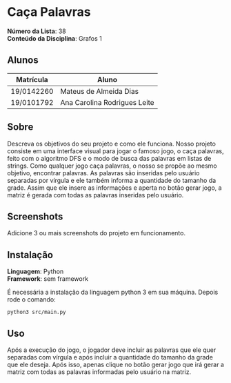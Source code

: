 # Caça Palavras

**Número da Lista**: 38<br>
**Conteúdo da Disciplina**: Grafos 1<br>

## Alunos
|Matrícula | Aluno |
| -- | -- |
| 19/0142260  |  Mateus de Almeida Dias |
| 19/0101792  |  Ana Carolina Rodrigues Leite |

## Sobre 
Descreva os objetivos do seu projeto e como ele funciona. 
Nosso projeto consiste em uma interface visual para jogar o famoso jogo, o caça palavras, feito com o algoritmo DFS e o modo de busca das palavras em listas de strings. Como qualquer jogo caça palavras, o nosso se propõe ao mesmo objetivo, encontrar palavras. As palavras são inseridas pelo usuário separadas por vírgula e ele também informa a quantidade do tamanho da grade. Assim que ele insere as informações e aperta no botão gerar jogo, a matriz é gerada com todas as palavras inseridas pelo usuário.

## Screenshots
Adicione 3 ou mais screenshots do projeto em funcionamento.

## Instalação 
**Linguagem**: Python<br>
**Framework**: sem framework<br>

É necessária a instalação da linguagem python 3 em sua máquina.
Depois rode o comando:

```
python3 src/main.py
```

## Uso 
Após a execução do jogo, o jogador deve incluir as palavras que ele quer separadas com vírgula e após incluir a quantidade do tamanho da grade que ele deseja. Após isso, apenas clique no botão gerar jogo que irá gerar a matriz com todas as palavras informadas pelo usuário na matriz.